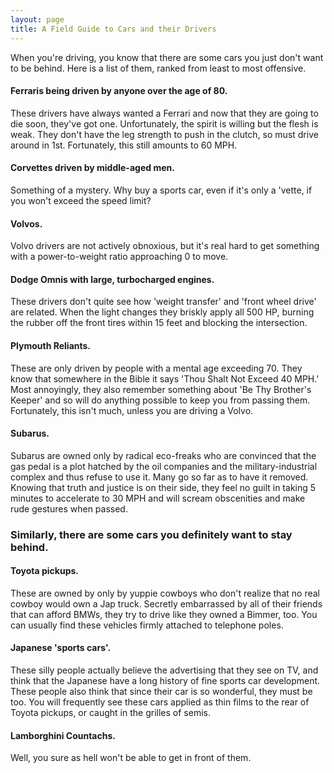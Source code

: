 ```yaml
---
layout: page
title: A Field Guide to Cars and their Drivers
---
```


When you're driving, you know that there are some cars you just 
don't want to be behind. Here is a list of them, ranked from least to most offensive.

#### Ferraris being driven by anyone over the age of 80.

These drivers have always wanted a Ferrari and now that they 
are going to die soon, they've got one. Unfortunately, the spirit is willing 
but the flesh is weak. They don't have the leg strength to push in the clutch, 
so must drive around in 1st. Fortunately, this still amounts to 60 MPH.

#### Corvettes driven by middle-aged men.

Something of a mystery. Why buy a sports car, even if it's 
only a 'vette, if you won't exceed the speed limit?

#### Volvos.

Volvo drivers are not actively obnoxious, but it's real hard 
to get something with a power-to-weight ratio approaching 0 to move.

#### Dodge Omnis with large, turbocharged engines.

These drivers don't quite see how 'weight transfer' and 'front 
wheel drive' are related. When the light changes they briskly apply all 500 
HP, burning the rubber off the front tires within 15 feet and blocking 
the intersection.

#### Plymouth Reliants.

These are only driven by people with a mental age exceeding 70.
They know that somewhere in the Bible it says 'Thou Shalt Not Exceed 40 
MPH.' Most annoyingly, they also remember something about 'Be Thy Brother's 
Keeper' and so will do anything possible to keep you from passing them. Fortunately, 
this isn't much, unless you are driving a Volvo.

#### Subarus.

Subarus are owned only by radical eco-freaks who are convinced 
that the gas pedal is a plot hatched by the oil companies and the military-industrial 
complex and thus refuse to use it. Many go so far as to have it removed. Knowing 
that truth and justice is on their side, they feel no guilt in taking 5 minutes 
to accelerate to 30 MPH and will scream obscenities and make rude gestures 
when passed.

### Similarly, there are some cars you definitely want to stay behind.

#### Toyota pickups.

These are owned by only by yuppie cowboys who don't realize 
that no real cowboy would own a Jap truck. Secretly embarrassed by all of 
their friends that can afford BMWs, they try to drive like they owned a Bimmer, 
too. You can usually find these vehicles firmly attached to telephone poles.

#### Japanese 'sports cars'.

These silly people actually believe the advertising that they 
see on TV, and think that the Japanese have a long history of fine sports 
car development. These people also think that since their car is so wonderful, 
they must be too. You will frequently see these cars applied as thin films 
to the rear of Toyota pickups, or caught in the grilles of semis.

#### Lamborghini Countachs.

Well, you sure as hell won't be able to get in front of them.

